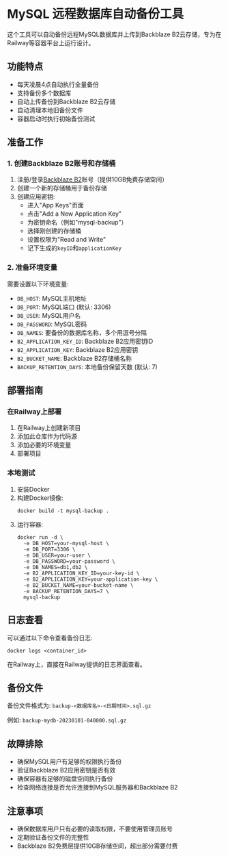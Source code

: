 # MySQL 远程数据库自动备份工具

这个工具可以自动备份远程MySQL数据库并上传到Backblaze B2云存储，专为在Railway等容器平台上运行设计。

## 功能特点

- 每天凌晨4点自动执行全量备份
- 支持备份多个数据库
- 自动上传备份到Backblaze B2云存储
- 自动清理本地旧备份文件
- 容器启动时执行初始备份测试

## 准备工作

### 1. 创建Backblaze B2账号和存储桶

1. 注册/登录[Backblaze B2](https://www.backblaze.com/b2/cloud-storage.html)账号（提供10GB免费存储空间）
2. 创建一个新的存储桶用于备份存储
3. 创建应用密钥:
   - 进入"App Keys"页面
   - 点击"Add a New Application Key"
   - 为密钥命名（例如"mysql-backup"）
   - 选择刚创建的存储桶
   - 设置权限为"Read and Write"
   - 记下生成的`keyID`和`applicationKey`

### 2. 准备环境变量

需要设置以下环境变量:

- `DB_HOST`: MySQL主机地址
- `DB_PORT`: MySQL端口 (默认: 3306)
- `DB_USER`: MySQL用户名
- `DB_PASSWORD`: MySQL密码
- `DB_NAMES`: 要备份的数据库名称，多个用逗号分隔
- `B2_APPLICATION_KEY_ID`: Backblaze B2应用密钥ID
- `B2_APPLICATION_KEY`: Backblaze B2应用密钥
- `B2_BUCKET_NAME`: Backblaze B2存储桶名称
- `BACKUP_RETENTION_DAYS`: 本地备份保留天数 (默认: 7)

## 部署指南

### 在Railway上部署

1. 在Railway上创建新项目
2. 添加此仓库作为代码源
3. 添加必要的环境变量
4. 部署项目

### 本地测试

1. 安装Docker
2. 构建Docker镜像:
   ```
   docker build -t mysql-backup .
   ```
3. 运行容器:
   ```
   docker run -d \
     -e DB_HOST=your-mysql-host \
     -e DB_PORT=3306 \
     -e DB_USER=your-user \
     -e DB_PASSWORD=your-password \
     -e DB_NAMES=db1,db2 \
     -e B2_APPLICATION_KEY_ID=your-key-id \
     -e B2_APPLICATION_KEY=your-application-key \
     -e B2_BUCKET_NAME=your-bucket-name \
     -e BACKUP_RETENTION_DAYS=7 \
     mysql-backup
   ```

## 日志查看

可以通过以下命令查看备份日志:

```
docker logs <container_id>
```

在Railway上，直接在Railway提供的日志界面查看。

## 备份文件

备份文件格式为: `backup-<数据库名>-<日期时间>.sql.gz`

例如: `backup-mydb-20230101-040000.sql.gz`

## 故障排除

- 确保MySQL用户有足够的权限执行备份
- 验证Backblaze B2应用密钥是否有效
- 确保容器有足够的磁盘空间执行备份
- 检查网络连接是否允许连接到MySQL服务器和Backblaze B2

## 注意事项

- 确保数据库用户只有必要的读取权限，不要使用管理员账号
- 定期验证备份文件的完整性
- Backblaze B2免费层提供10GB存储空间，超出部分需要付费 